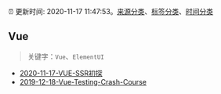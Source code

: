 :alarm_clock: 更新时间: 2020-11-17 11:47:53。[来源分类](../README.md)、[标签分类](../TAGS.md)、[时间分类](../TIMELINE.md)

## Vue


> 关键字：`Vue`、`ElementUI`



- [2020-11-17-VUE-SSR初探](https://juejin.im/post/6896007907050487816) 
- [2019-12-18-Vue-Testing-Crash-Course](https://dev.to/blacksonic/vue-testing-crash-course-59kl) 